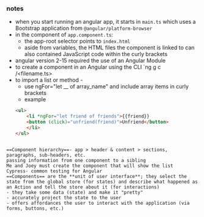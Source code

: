 ### notes 
- when you start running an angular app, it starts in `main.ts` which uses a Bootstrap application from `@angular/platform-browser`
- in the component of `app.component.ts`:
	- the app-root selector points to `index.html`
	- aside from variables, the HTML files the component is linked to can also contained JavaScript code within the curly brackets
- angular version 2-15 required the use of an Angular Module
- to create a component in an Angular using the CLI `ng g c <directory>/<filename.ts>
- to import a list or method -
	- use ngFor="let __ of array_name" and include array items in curly brackets
	- example
	```html
	<ul>
		<li *ngFor="let friend of friends">{{friend}}
		<button (click)="unfriend(friend)">Unfriend</button>
		</li>
	</ul>
```

==Component hierarchy==- app > header & content > sections, paragraphs, sub-headers, etc.
passing information from one component to a sibling
Me and Joey must create the component that will show the list
Cypress- common testing for Angular
==Components== are the **unit of user interface**; they select the state from the global store (for states) and describe what happened as an Action and tell the store about it (for interactions)
- they take some data (state) and make it "pretty"
- accurately project the state to the user
- offers affordances the user to interact with the application (via forms, buttons, etc.)